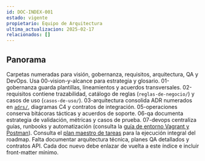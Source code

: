 ```yaml
---
id: DOC-INDEX-001
estado: vigente
propietario: Equipo de Arquitectura
ultima_actualizacion: 2025-02-17
relacionados: []
---
```

## Panorama
Carpetas numeradas para visión, gobernanza, requisitos, arquitectura, QA y DevOps.
Usa 00-vision-y-alcance para estrategia y glosario.
01-gobernanza guarda plantillas, lineamientos y acuerdos transversales.
02-requisitos contiene trazabilidad, catálogo de reglas (`reglas-de-negocio/`) y casos de uso (`casos-de-uso/`).
03-arquitectura consolida ADR numerados en [`adrs/`](03-arquitectura/adrs/README.md), diagramas C4 y contratos de integración.
05-operaciones conserva bitácoras tácticas y acuerdos de soporte.
06-qa documenta estrategia de validación, métricas y casos de prueba.
07-devops centraliza guías, runbooks y automatización (consulta la [guía de entorno Vagrant y Postman](07-devops/entorno-vagrant-postman.md)).
Consulta el [plan maestro de tareas](07-devops/plan-tareas-mediawiki.md) para la ejecución integral del roadmap.
Falta documentar arquitectura técnica, planes QA detallados y contratos API.
Cada doc nuevo debe enlazar de vuelta a este índice e incluir front-matter mínimo.
